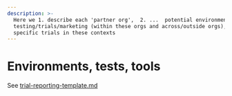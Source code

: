 ```yaml
---
description: >-
  Here we 1. describe each 'partner org',  2. ...  potential environments for
  testing/trials/marketing (within these orgs and across/outside orgs), 3. Track
  specific trials in these contexts
---
```


# Environments, tests, tools

See [trial-reporting-template.md](../trial-reporting-template.md "mention")

